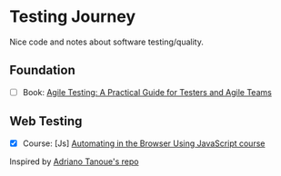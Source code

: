 # Testing Journey
Nice code and notes about software testing/quality.

## Foundation
- [ ] Book: [Agile Testing: A Practical Guide for Testers and Agile Teams][3]

## Web Testing
- [x] Course: \[Js\] [Automating in the Browser Using JavaScript course][1]

Inspired by [Adriano Tanoue's repo][2]
<!-- Links list -->
[1]: /automating-in-the-browser
[2]: https://github.com/nu75h311/learning-resources
[3]: https://www.amazon.com.br/Agile-Testing-Practical-Addison-Wesley-Signature-ebook/dp/B001QL5N4K
